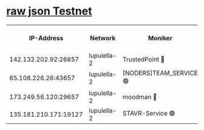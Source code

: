 [raw json Testnet](https://rpc-check.jaclalt.stavr.tech/jaclalt/rpc-jaclalt-result.json)
=

<table><tr><th>IP-Address</th><th>Network</th><th>Moniker</th><th>Latest Block Height</th><th>Earliest Block Height</th><th>Catching Up</th><th>Tx Index</th><th>Voting Power</th><th>Scan Time</th></tr><tr><td>142.132.202.92:26857</td><td>lupulella-2</td><td>TrustedPoint 🔴</td><td>7037228</td><td>6282001</td><td>False</td><td>off</td><td>400065</td><td>2024-03-10T06:24:44.459478452UTC</td></tr><tr><td>65.108.226.26:43657</td><td>lupulella-2</td><td>[NODERS]TEAM_SERVICE 🟢</td><td>7037228</td><td>6282001</td><td>False</td><td>on</td><td>0</td><td>2024-03-10T06:24:46.834623073UTC</td></tr><tr><td>173.249.56.120:29657</td><td>lupulella-2</td><td>moodman 🔴</td><td>7037228</td><td>6937228</td><td>False</td><td>off</td><td>1075134</td><td>2024-03-10T06:24:44.241158460UTC</td></tr><tr><td>135.181.210.171:19127</td><td>lupulella-2</td><td>STAVR-Service 🟢</td><td>7037226</td><td>7035001</td><td>False</td><td>on</td><td>0</td><td>2024-03-10T06:24:35.732526573UTC</td></tr></table>

